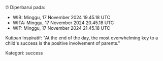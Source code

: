 ⏰ Diperbarui pada:
- WIB: Minggu, 17 November 2024 19.45.18 UTC
- WITA: Minggu, 17 November 2024 20.45.18 UTC
- WIT: Minggu, 17 November 2024 21.45.18 UTC

Kutipan Inspiratif:
"At the end of the day, the most overwhelming key to a child's success is the positive involvement of parents."


Kategori: success

